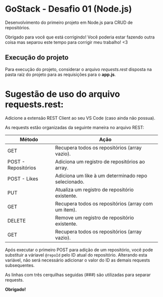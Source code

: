 # GoStack - Desafio 01 (Node.js)

Desenvolvimento do primeiro projeto em Node.js para CRUD de repositórios.

Obrigado para você que está corrigindo! Você poderia estar fazendo outra coisa mas separou este tempo para corrigir meu trabalho! <3

## Execução do projeto

Para execução do projeto, considerar o arquivo *requests.rest* disposta na pasta raíz do projeto para as requisições para o **app.js**.

# Sugestão de uso do arquivo requests.rest:

Adicione a extensão REST Client ao seu VS Code (caso ainda não possua).

As requests estão organizadas da seguinte maneira no arquivo REST:

|      Método         |                         Ação                         |
|---------------------|------------------------------------------------------|
|GET                  | Recupera todos os repositórios (array vazio).        |
|POST - Repositórios  | Adiciona um registro de repositórios ao array.       |
|POST - Likes         | Adiciona um like à um determinado repo selecionado.  |
|PUT                  | Atualiza um registro de repositório existente.       |
|GET                  | Recupera todos os repositórios (array com um item).  |
|DELETE               | Remove um registro de repositório existente.         |
|GET                  | Recupera todos os repositórios (array vazio).        |

Após executar o primeiro POST para adição de um repositório, você pode substituir a váriavel ```@repoId``` pelo ID atual do repositório. Alterando esta variável, não será necessário adicionar o valor do ID as demais requests subsequentes.

As linhas com três cerquilhas seguidas (###) são utilizadas para separar requests.

**Obrigado!**

